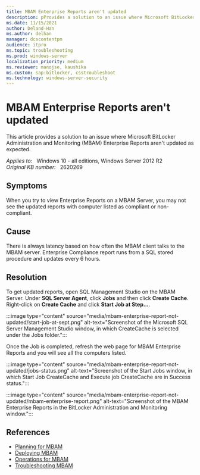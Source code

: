 ```yaml
---
title: MBAM Enterprise Reports aren't updated
description: pProvides a solution to an issue where Microsoft BitLocker Administration and Monitoring (MBAM) Enterprise Reports aren't updated as expected.
ms.date: 11/15/2021
author: Deland-Han
ms.author: delhan
manager: dcscontentpm
audience: itpro
ms.topic: troubleshooting
ms.prod: windows-server
localization_priority: medium
ms.reviewer: manojse, kaushika
ms.custom: sap:bitlocker, csstroubleshoot
ms.technology: windows-server-security
---
```

# MBAM Enterprise Reports aren't updated

This article provides a solution to an issue where Microsoft BitLocker Administration and Monitoring (MBAM) Enterprise Reports aren't updated as expected.

_Applies to:_ &nbsp; Windows 10 - all editions, Windows Server 2012 R2  
_Original KB number:_ &nbsp; 2620269

## Symptoms

When you try to view Enterprise Reports on a MBAM Server, you may not see the updated reports with computer listed as compliant or non-compliant.

## Cause

There is always latency based on how often the MBAM client talks to the MBAM server. Enterprise Compliance report runs from a SQL stored procedure and updates every 6 hours.

## Resolution

To get updated reports, open SQL Management Studio on the MBAM Server. Under **SQL Server Agent**, click **Jobs** and then click **Create Cache**. Right-click on **Create Cache** and click **Start Job at Step...**.

:::image type="content" source="media/mbam-enterprise-report-not-updated/start-job-at-sept.png" alt-text="Screenshot of the Microsoft SQL Server Management Studio window, in which CreateCache is selected under the Jobs folder.":::

Once the Job is completed, refresh the web page for MBAM Enterprise Reports and you will see all the computers listed.

:::image type="content" source="media/mbam-enterprise-report-not-updated/jobs-status.png" alt-text="Screenshot of the Start Jobs window, in which Start Job CreateCache and Execute job CreateCache are in Success status.":::

:::image type="content" source="media/mbam-enterprise-report-not-updated/mbam-enterprise-report.png" alt-text="Screenshot of the MBAM Enterprise Reports in the BitLocker Administration and Monitoring window.":::

## References

- [Planning for MBAM](/previous-versions/hh285653(v=technet.10))
- [Deploying MBAM](/previous-versions/hh285644(v=technet.10))
- [Operations for MBAM](/previous-versions/hh285664(v=technet.10))
- [Troubleshooting MBAM](/previous-versions/hh352745(v=technet.10))
